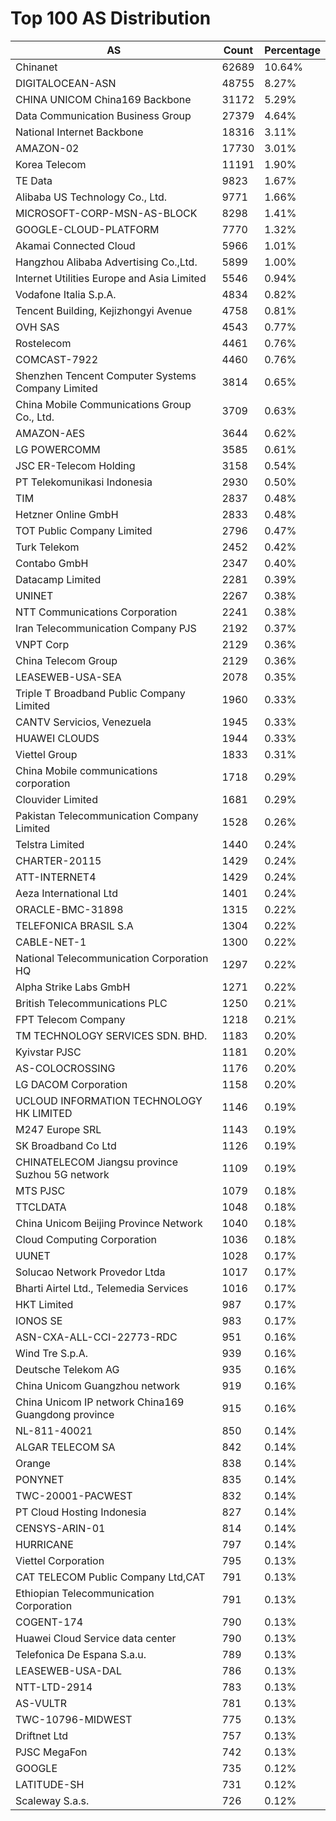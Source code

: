 # Top 100 AS Distribution
| AS | Count | Percentage |
|----|----|----|
| Chinanet | 62689 | 10.64% |
| DIGITALOCEAN-ASN | 48755 | 8.27% |
| CHINA UNICOM China169 Backbone | 31172 | 5.29% |
| Data Communication Business Group | 27379 | 4.64% |
| National Internet Backbone | 18316 | 3.11% |
| AMAZON-02 | 17730 | 3.01% |
| Korea Telecom | 11191 | 1.90% |
| TE Data | 9823 | 1.67% |
| Alibaba US Technology Co., Ltd. | 9771 | 1.66% |
| MICROSOFT-CORP-MSN-AS-BLOCK | 8298 | 1.41% |
| GOOGLE-CLOUD-PLATFORM | 7770 | 1.32% |
| Akamai Connected Cloud | 5966 | 1.01% |
| Hangzhou Alibaba Advertising Co.,Ltd. | 5899 | 1.00% |
| Internet Utilities Europe and Asia Limited | 5546 | 0.94% |
| Vodafone Italia S.p.A. | 4834 | 0.82% |
| Tencent Building, Kejizhongyi Avenue | 4758 | 0.81% |
| OVH SAS | 4543 | 0.77% |
| Rostelecom | 4461 | 0.76% |
| COMCAST-7922 | 4460 | 0.76% |
| Shenzhen Tencent Computer Systems Company Limited | 3814 | 0.65% |
| China Mobile Communications Group Co., Ltd. | 3709 | 0.63% |
| AMAZON-AES | 3644 | 0.62% |
| LG POWERCOMM | 3585 | 0.61% |
| JSC ER-Telecom Holding | 3158 | 0.54% |
| PT Telekomunikasi Indonesia | 2930 | 0.50% |
| TIM | 2837 | 0.48% |
| Hetzner Online GmbH | 2833 | 0.48% |
| TOT Public Company Limited | 2796 | 0.47% |
| Turk Telekom | 2452 | 0.42% |
| Contabo GmbH | 2347 | 0.40% |
| Datacamp Limited | 2281 | 0.39% |
| UNINET | 2267 | 0.38% |
| NTT Communications Corporation | 2241 | 0.38% |
| Iran Telecommunication Company PJS | 2192 | 0.37% |
| VNPT Corp | 2129 | 0.36% |
| China Telecom Group | 2129 | 0.36% |
| LEASEWEB-USA-SEA | 2078 | 0.35% |
| Triple T Broadband Public Company Limited | 1960 | 0.33% |
| CANTV Servicios, Venezuela | 1945 | 0.33% |
| HUAWEI CLOUDS | 1944 | 0.33% |
| Viettel Group | 1833 | 0.31% |
| China Mobile communications corporation | 1718 | 0.29% |
| Clouvider Limited | 1681 | 0.29% |
| Pakistan Telecommunication Company Limited | 1528 | 0.26% |
| Telstra Limited | 1440 | 0.24% |
| CHARTER-20115 | 1429 | 0.24% |
| ATT-INTERNET4 | 1429 | 0.24% |
| Aeza International Ltd | 1401 | 0.24% |
| ORACLE-BMC-31898 | 1315 | 0.22% |
| TELEFONICA BRASIL S.A | 1304 | 0.22% |
| CABLE-NET-1 | 1300 | 0.22% |
| National Telecommunication Corporation HQ | 1297 | 0.22% |
| Alpha Strike Labs GmbH | 1271 | 0.22% |
| British Telecommunications PLC | 1250 | 0.21% |
| FPT Telecom Company | 1218 | 0.21% |
| TM TECHNOLOGY SERVICES SDN. BHD. | 1183 | 0.20% |
| Kyivstar PJSC | 1181 | 0.20% |
| AS-COLOCROSSING | 1176 | 0.20% |
| LG DACOM Corporation | 1158 | 0.20% |
| UCLOUD INFORMATION TECHNOLOGY HK LIMITED | 1146 | 0.19% |
| M247 Europe SRL | 1143 | 0.19% |
| SK Broadband Co Ltd | 1126 | 0.19% |
| CHINATELECOM Jiangsu province Suzhou 5G network | 1109 | 0.19% |
| MTS PJSC | 1079 | 0.18% |
| TTCLDATA | 1048 | 0.18% |
| China Unicom Beijing Province Network | 1040 | 0.18% |
| Cloud Computing Corporation | 1036 | 0.18% |
| UUNET | 1028 | 0.17% |
| Solucao Network Provedor Ltda | 1017 | 0.17% |
| Bharti Airtel Ltd., Telemedia Services | 1016 | 0.17% |
| HKT Limited | 987 | 0.17% |
| IONOS SE | 983 | 0.17% |
| ASN-CXA-ALL-CCI-22773-RDC | 951 | 0.16% |
| Wind Tre S.p.A. | 939 | 0.16% |
| Deutsche Telekom AG | 935 | 0.16% |
| China Unicom Guangzhou network | 919 | 0.16% |
| China Unicom IP network China169 Guangdong province | 915 | 0.16% |
| NL-811-40021 | 850 | 0.14% |
| ALGAR TELECOM SA | 842 | 0.14% |
| Orange | 838 | 0.14% |
| PONYNET | 835 | 0.14% |
| TWC-20001-PACWEST | 832 | 0.14% |
| PT Cloud Hosting Indonesia | 827 | 0.14% |
| CENSYS-ARIN-01 | 814 | 0.14% |
| HURRICANE | 797 | 0.14% |
| Viettel Corporation | 795 | 0.13% |
| CAT TELECOM Public Company Ltd,CAT | 791 | 0.13% |
| Ethiopian Telecommunication Corporation | 791 | 0.13% |
| COGENT-174 | 790 | 0.13% |
| Huawei Cloud Service data center | 790 | 0.13% |
| Telefonica De Espana S.a.u. | 789 | 0.13% |
| LEASEWEB-USA-DAL | 786 | 0.13% |
| NTT-LTD-2914 | 783 | 0.13% |
| AS-VULTR | 781 | 0.13% |
| TWC-10796-MIDWEST | 775 | 0.13% |
| Driftnet Ltd | 757 | 0.13% |
| PJSC MegaFon | 742 | 0.13% |
| GOOGLE | 735 | 0.12% |
| LATITUDE-SH | 731 | 0.12% |
| Scaleway S.a.s. | 726 | 0.12% |

